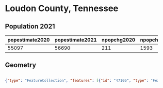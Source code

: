 # Loudon County, Tennessee

## Population 2021

| popestimate2020 | popestimate2021 | npopchg2020 | npopchg2021 | births2020 | births2021 | deaths2020 | deaths2021 | naturalchg2020 | naturalchg2021 | internationalmig2020 | internationalmig2021 | domesticmig2020 | domesticmig2021 | netmig2020 | netmig2021 |  rbirth2021  |  rdeath2021  | rnaturalchg2021 | rinternationalmig2021 | rdomesticmig2021 | rnetmig2021  |
|-----------------|-----------------|-------------|-------------|------------|------------|------------|------------|----------------|----------------|----------------------|----------------------|-----------------|-----------------|------------|------------|--------------|--------------|-----------------|-----------------------|------------------|--------------|
| 55097           | 56690           | 211         | 1593        | 132        | 509        | 190        | 743        | -58            | -234           | 2                    | 21                   | 274             | 1829            | 276        | 1850       | 9.1066045247 | 13.293137843 | -4.186533318    | 0.3757145285          | 32.722946318     | 33.098660846|

## Geometry

```geojson

{"type": "FeatureCollection", "features": [{"id": "47105", "type": "Feature", "geometry": {"type": "MultiPolygon", "coordinates": [[[[-84.164418098, 35.801214911], [-84.170887825, 35.793402411], [-84.173980273, 35.773993231], [-84.178618944, 35.767767645], [-84.151950872, 35.757547141], [-84.172110868, 35.732050147], [-84.172807869, 35.712749151], [-84.160571873, 35.695479154], [-84.160748874, 35.683295157], [-84.134694883, 35.66456516], [-84.134468884, 35.647418163], [-84.15164788, 35.627491168], [-84.18831487, 35.610542173], [-84.192575868, 35.618279172], [-84.248489432, 35.614735386], [-84.247794193, 35.634119855], [-84.281842841, 35.635550172], [-84.297592836, 35.642921171], [-84.299786835, 35.654954168], [-84.326472904, 35.664965969], [-84.357606817, 35.665156168], [-84.362240952, 35.647182311], [-84.397947807, 35.640201175], [-84.406476452, 35.665621647], [-84.416220206, 35.662155119], [-84.457245788, 35.665769172], [-84.48674978, 35.658369175], [-84.513359157, 35.644015557], [-84.50439687, 35.619538863], [-84.525845771, 35.624179183], [-84.547598763, 35.641320181], [-84.566909758, 35.633233183], [-84.584467752, 35.644417181], [-84.575295754, 35.658873178], [-84.55334876, 35.658819177], [-84.539958764, 35.670458174], [-84.521932769, 35.676596172], [-84.521109767, 35.705699166], [-84.51046777, 35.716441164], [-84.494483774, 35.716355163], [-84.448076785, 35.759293152], [-84.443430142, 35.769354559], [-84.431874153, 35.749701239], [-84.428700325, 35.74620189], [-84.421294726, 35.753119208], [-84.413400845, 35.762803453], [-84.408314582, 35.767767645], [-84.39159095, 35.763128973], [-84.377784804, 35.789761143], [-84.379667802, 35.817431138], [-84.342764812, 35.831974133], [-84.329965812, 35.89289812], [-84.278560141, 35.883307731], [-84.263378831, 35.896933117], [-84.165621865, 35.806986131], [-84.164418098, 35.801214911]]]]}, "properties": {}}]}
```

